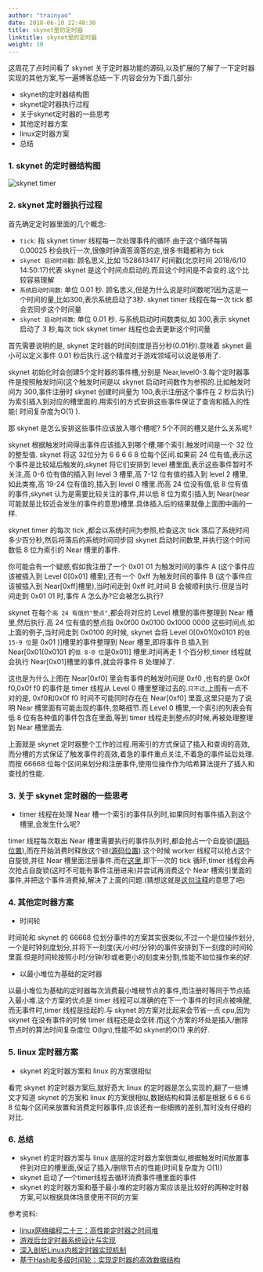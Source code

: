 ```yaml
---
author: "trainyao"
date: 2018-06-10 22:48:30
title: skynet里的定时器
linktitle: skynet里的定时器
weight: 10
---
```


这周花了点时间看了 skynet 关于定时器功能的源码,以及扩展的了解了一下定时器实现的其他方案,写一遍博客总结一下.内容会分为下面几部分:

- skynet的定时器结构图
- skynet定时器执行过程
- 关于skynet定时器的一些思考
- 其他定时器方案
- linux定时器方案
- 总结


### 1. skynet 的定时器结构图

![skynet timer](../img/skynet/timer/skynettimer.png)

### 2. skynet 定时器执行过程

首先确定定时器里面的几个概念:

- `tick`: 指 skynet timer 线程每一次处理事件的循环.由于这个循环每隔 0.00025 秒会执行一次,很像时钟滴答滴答的走,很多书籍都称为 tick
- `skynet 启动时间戳`: 顾名思义,比如 1528613417 时间戳(北京时间 2018/6/10 14:50:17)代表 skynet 是这个时间点启动的,而且这个时间是不会变的.这个比较容易理解
- `系统启动时间数`: 单位 0.01 秒. 顾名思义,但是为什么说是时间数呢?因为这是一个时间的量,比如300,表示系统启动了3秒. skynet timer 线程在每一次 tick 都会去同步这个时间量
- `skynet 启动时间数`: 单位 0.01 秒. 与系统启动时间数类似,如 300,表示 skynet 启动了 3 秒,每次 tick skynet timer 线程也会去更新这个时间量

首先需要说明的是, skynet 定时器的时间刻度是百分秒(0.01秒).意味着 skynet 最小可以定义事件 0.01 秒后执行.这个精度对于游戏领域可以说是够用了.

skynet 初始化时会创建5个定时器的事件槽,分别是 Near,level0-3.每个定时器事件是按照触发时间(这个触发时间是以 skynet 启动时间数作为参照的.比如触发时间为 300,事件注册时 skynet 创建时间量为 100,表示注册这个事件在 2 秒后执行)为索引插入到对应的槽里面的.用索引的方式安排这些事件保证了查询和插入的性能( 时间复杂度为O(1) ).

那 skynet 是怎么安排这些事件应该放入哪个槽呢? 5个不同的槽又是什么关系呢?

skynet 根据触发时间得出事件应该插入到哪个槽,哪个索引.触发时间是一个 32 位的整型值. skynet 将这 32位分为 6 6 6 6 8 位每个区间.如果前 24 位有值,表示这个事件是比较延后触发的,skynet 将它们安排到 level 槽里面,表示这些事件暂时不关注,高 0-6 位有值的插入到 level 3 槽里,高 7-12 位有值的插入到 level 2 槽里,如此类推,高 19-24 位有值的,插入到 level 0 槽里.而高 24 位没有值,低 8 位有值的事件,skynet 认为是需要比较关注的事件,并以低 8 位为索引插入到 Near(near 可能就是比较近会发生的事件的意思)槽里.具体插入后的结果就像上面图中画的一样.

skynet timer 的每次 tick ,都会以系统时间为参照,检查这次 tick 落后了系统时间多少百分秒,然后将落后的系统时间同步回 skynet 启动时间数里,并执行这个时间数低 8 位为索引的 Near 槽里的事件.

你可能会有一个疑惑,假如我注册了一个 0x01 01 为触发时间的事件 A (这个事件应该被插入到 Level 0[0x01] 槽里),还有一个 0xff 为触发时间的事件 B (这个事件应该被插入到 Near[0xff]槽里),当时间走到 0xff 时,时间 B 会被顺利执行.但是当时间走到 0x01 01 时,事件 A 怎么办?它会被怎么执行?

skynet 在每个`高 24 有值的"整点"`,都会将对应的 Level 槽里的事件整理到 Near 槽里,然后执行.高 24 位有值的整点指 0x0f00 0x0100 0x1000 0000 这些时间点.如上面的例子,当时间走到 0x0100 的时候, skynet 会将 Level 0[0x01(0x0101 的`低 15-9 位`是 0x01 )]槽里的事件整理到 Near 槽里,即将事件 B 插入到 Near[0x01(0x0101 的`低 8-0 位`是0x01)] 槽里.时间再走 1 个百分秒,timer 线程就会执行 Near[0x01]槽里的事件,就会将事件 B 处理掉了.

这也是为什么上图在 Near[0xf0] 里会有事件的触发时间是 0xf0 ,也有的是 0x0f f0,0x0f f0 的事件是 timer 线程从 Level 0 槽里整理过去的.`只不过`,上图有一点不对的是, 0xf0和0x0f f0 时间不可能同时存在在 Near[0xf0] 里面,这里只是为了说明 Near 槽里面有可能出现的事件,忽略细节.而 Level 0 槽里,一个索引的列表会有低 8 位有各种值的事件包含在里面,等到 timer 线程走到整点的时候,再被处理整理到 Near 槽里面去.

上面就是 skynet 定时器整个工作的过程.用索引的方式保证了插入和查询的高效,而分槽的方式保证了触发事件的高效,着急的事件重点关注,不着急的事件延后处理.而按 66668 位每个区间来划分和注册事件,使用位操作作为哈希算法提升了插入和查找的性能.

### 3. 关于 skynet 定时器的一些思考

- timer 线程在处理 Near 槽一个索引的事件队列时,如果同时有事件插入到这个槽里,会发生什么呢?

timer 线程每次取出 Near 槽里需要执行的事件队列时,都会抢占一个自旋锁([源码位置](https://github.com/cloudwu/skynet/blob/master/skynet-src/skynet_timer.c#L174)),而在开始消费时释放这个锁([源码位置](https://github.com/cloudwu/skynet/blob/master/skynet-src/skynet_timer.c#L165)).这个时候 worker 线程可以抢占这个自旋锁,并往 Near 槽里面注册事件.而在[这里](https://github.com/cloudwu/skynet/blob/master/skynet-src/skynet_timer.c#L177),即下一次的 tick 循环,timer 线程会再次抢占自旋锁(这时不可能有事件注册进来)并尝试再消费这个 Near 槽索引里面的事件,并把这个事件消费掉,解决了上面的问题.(猜想这就是[这句注释](https://github.com/cloudwu/skynet/blob/master/skynet-src/skynet_timer.c#L176)的意思了吧)

### 4. 其他定时器方案

- 时间轮

时间轮和 skynet 的 66668 位划分事件的方案其实很类似,不过一个是位操作划分,一个是时钟刻度划分,并将下一刻度(天/小时/分钟)的事件安排到下一刻度的时间轮里面.但是时间轮按照小时/分钟/秒或者更小的刻度来分割,性能不如位操作来的好.

- 以最小堆位为基础的定时器

以最小堆位为基础的定时器每次消费最小堆根节点的事件,而注册时等同于节点插入最小堆.这个方案的优点是 timer 线程可以准确的在下一个事件的时间点被唤醒,而无事件时,timer 线程是挂起的.与 skynet 的方案对比起来会节省一点 cpu,因为 skynet 在没有事件的时候 timer 线程还是会空转.而这个方案的坏处是插入/删除节点时的算法时间复杂度位 O(lgn),性能不如 skynet的O(1) 来的好.

### 5. linux 定时器方案

- skynet 的定时器方案和 linux 的方案很相似

看完 skynet 的定时器方案后,就好奇大 linux 的定时器是怎么实现的,翻了一些博文才知道 skynet 的方案和 linux 的方案很相似,数据结构和算法都是根据 6 6 6 6 8 位每个区间来放置和消费定时器事件,应该还有一些细微的差别,暂时没有仔细的对比.

### 6. 总结

- skynet 的定时器方案与 linux 底层的定时器方案很类似,根据触发时间放置事件到对应的槽里面,保证了插入/删除节点的性能(时间复杂度为 O(1))
- skynet 启动了一个timer线程去循环消费事件槽里面的事件
- skynet 的定时器方案和基于最小堆的定时器方案应该是比较好的两种定时器方案,可以根据具体场景使用不同的方案

参考资料:

- [linux网络编程二十三：高性能定时器之时间堆](https://blog.csdn.net/jasonliuvip/article/details/24738605)
- [游戏后台定时器系统设计与实现](https://www.jianshu.com/p/5a973f3ac409)
- [深入剖析Linux内核定时器实现机制](https://blog.csdn.net/tianmohust/article/details/8707162)
- [基于Hash和多级时间轮：实现定时器的高效数据结构](http://www.lpnote.com/2017/11/16/hashed-and-hierarchical-timing-wheels/)
